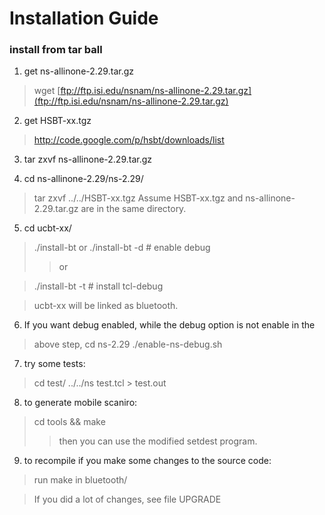 # Installation Guide #

### install from tar ball ###

1. get ns-allinone-2.29.tar.gz
> wget [ftp://ftp.isi.edu/nsnam/ns-allinone-2.29.tar.gz](ftp://ftp.isi.edu/nsnam/ns-allinone-2.29.tar.gz)

2. get HSBT-xx.tgz
> http://code.google.com/p/hsbt/downloads/list

3. tar zxvf ns-allinone-2.29.tar.gz

4. cd ns-allinone-2.29/ns-2.29/
> tar zxvf ../../HSBT-xx.tgz
> Assume HSBT-xx.tgz and ns-allinone-2.29.tar.gz are in the same
> directory.

5. cd ucbt-xx/
> ./install-bt
> or
> ./install-bt -d  # enable debug
> > or

> ./install-bt -t  # install tcl-debug

> ucbt-xx will be linked as bluetooth.

6. If you want debug enabled, while the debug option is not enable in the
> above step,
> cd ns-2.29
> ./enable-ns-debug.sh

7. try some tests:
> cd test/
> ../../ns test.tcl > test.out

8. to generate mobile scaniro:
> cd tools && make
> > then you can use the modified setdest program.

9. to recompile if you make some changes to the source code:

> run make in bluetooth/

> If you did a lot of changes, see file UPGRADE